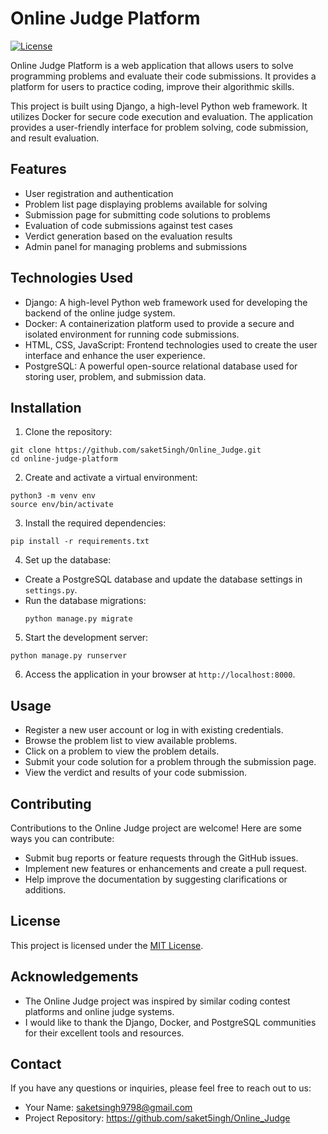 
# Online Judge Platform

[![License](https://img.shields.io/badge/license-MIT-blue.svg)](https://opensource.org/licenses/MIT)

Online Judge Platform is a web application that allows users to solve programming problems and evaluate their code submissions. It provides a platform for users to practice coding, improve their algorithmic skills.

This project is built using Django, a high-level Python web framework. It utilizes Docker for secure code execution and evaluation. The application provides a user-friendly interface for problem solving, code submission, and result evaluation.

## Features

- User registration and authentication
- Problem list page displaying problems available for solving
- Submission page for submitting code solutions to problems
- Evaluation of code submissions against test cases
- Verdict generation based on the evaluation results
- Admin panel for managing problems and submissions

## Technologies Used

- Django: A high-level Python web framework used for developing the backend of the online judge system.
- Docker: A containerization platform used to provide a secure and isolated environment for running code submissions.
- HTML, CSS, JavaScript: Frontend technologies used to create the user interface and enhance the user experience.
- PostgreSQL: A powerful open-source relational database used for storing user, problem, and submission data.

## Installation
1. Clone the repository:

```shell
git clone https://github.com/saket5ingh/Online_Judge.git
cd online-judge-platform
```

2. Create and activate a virtual environment:
```shell
python3 -m venv env
source env/bin/activate
```

3. Install the required dependencies:
```
pip install -r requirements.txt
```

4. Set up the database:
- Create a PostgreSQL database and update the database settings in `settings.py`.
- Run the database migrations:
  ```
  python manage.py migrate
  ```

5. Start the development server:
```
python manage.py runserver
```

6. Access the application in your browser at `http://localhost:8000`.

## Usage

- Register a new user account or log in with existing credentials.
- Browse the problem list to view available problems.
- Click on a problem to view the problem details.
- Submit your code solution for a problem through the submission page.
- View the verdict and results of your code submission.

## Contributing

Contributions to the Online Judge project are welcome! Here are some ways you can contribute:
- Submit bug reports or feature requests through the GitHub issues.
- Implement new features or enhancements and create a pull request.
- Help improve the documentation by suggesting clarifications or additions.

## License

This project is licensed under the [MIT License](LICENSE).

## Acknowledgements

- The Online Judge project was inspired by similar coding contest platforms and online judge systems.
- I would like to thank the Django, Docker, and PostgreSQL communities for their excellent tools and resources.
  
## Contact
If you have any questions or inquiries, please feel free to reach out to us:

- Your Name: saketsingh9798@gmail.com
- Project Repository: https://github.com/saket5ingh/Online_Judge

